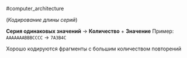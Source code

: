 #computer_architecture

(*Кодирование длины серий*)

**Серия одинаковых значений** → **Количество** + **Значение**
Пример: `АААААААВВВСССС` → `7А3В4С`

Хорошо кодируются фрагменты с большим количеством повторений